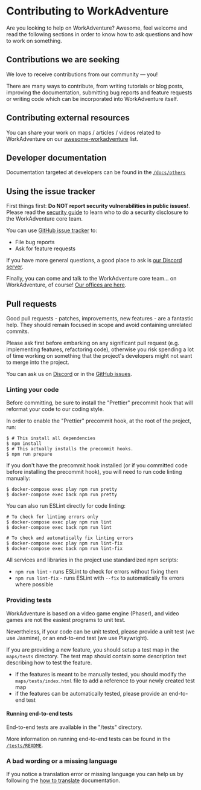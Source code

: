 # Contributing to WorkAdventure

Are you looking to help on WorkAdventure? Awesome, feel welcome and read the following sections in order to know how to
ask questions and how to work on something.

## Contributions we are seeking

We love to receive contributions from our community — you!

There are many ways to contribute, from writing tutorials or blog posts, improving the documentation,
submitting bug reports and feature requests or writing code which can be incorporated into WorkAdventure itself.

## Contributing external resources

You can share your work on maps / articles / videos related to WorkAdventure on our [awesome-workadventure](https://github.com/workadventure/awesome-workadventure) list.

## Developer documentation

Documentation targeted at developers can be found in the [`/docs/others`](docs/others/)

## Using the issue tracker

First things first: **Do NOT report security vulnerabilities in public issues!**.
Please read the [security guide](SECURITY.md) to learn who to do a security disclosure to the WorkAdventure core team.

You can use [GitHub issue tracker](https://github.com/thecodingmachine/workadventure/issues) to:

- File bug reports
- Ask for feature requests

If you have more general questions, a good place to ask is [our Discord server](https://discord.gg/G6Xh9ZM9aR).

Finally, you can come and talk to the WorkAdventure core team... on WorkAdventure, of course! [Our offices are here](https://play.staging.workadventu.re/@/tcm/workadventure/wa-village).

## Pull requests

Good pull requests - patches, improvements, new features - are a fantastic help. They should remain focused in scope
and avoid containing unrelated commits.

Please ask first before embarking on any significant pull request (e.g. implementing features, refactoring code),
otherwise you risk spending a lot of time working on something that the project's developers might not want to merge
into the project.

You can ask us on [Discord](https://discord.gg/G6Xh9ZM9aR) or in the [GitHub issues](https://github.com/thecodingmachine/workadventure/issues).

### Linting your code

Before committing, be sure to install the "Prettier" precommit hook that will reformat your code to our coding style.

In order to enable the "Prettier" precommit hook, at the root of the project, run:

```console
$ # This install all dependencies
$ npm install
$ # This actually installs the precommit hooks.
$ npm run prepare
```

If you don't have the precommit hook installed (or if you committed code before installing the precommit hook), you will need
to run code linting manually:

```console
$ docker-compose exec play npm run pretty
$ docker-compose exec back npm run pretty
```

You can also run ESLint directly for code linting:

```console
# To check for linting errors only
$ docker-compose exec play npm run lint
$ docker-compose exec back npm run lint

# To check and automatically fix linting errors
$ docker-compose exec play npm run lint-fix
$ docker-compose exec back npm run lint-fix
```

All services and libraries in the project use standardized npm scripts:
- `npm run lint` - runs ESLint to check for errors without fixing them
- `npm run lint-fix` - runs ESLint with `--fix` to automatically fix errors where possible

### Providing tests

WorkAdventure is based on a video game engine (Phaser), and video games are not the easiest programs to unit test.

Nevertheless, if your code can be unit tested, please provide a unit test (we use Jasmine), or an end-to-end test (we use Playwright).

If you are providing a new feature, you should setup a test map in the `maps/tests` directory. The test map should contain
some description text describing how to test the feature.

* if the features is meant to be manually tested, you should modify the `maps/tests/index.html` file to add a reference
  to your newly created test map
* if the features can be automatically tested, please provide an end-to-end test

#### Running end-to-end tests

End-to-end tests are available in the "/tests" directory.

More information on running end-to-end tests can be found in the [`/tests/README`](/tests/README.md).

### A bad wording or a missing language

If you notice a translation error or missing language you can help us by following the [how to translate](docs/others/contributing/how-to-translate.md) documentation.
